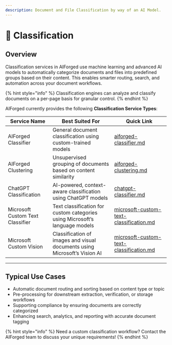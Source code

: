 ```yaml
---
description: Document and File Classification by way of an AI Model.
---
```


# 🔀 Classification

## Overview

Classification services in AIForged use machine learning and advanced AI models to automatically categorize documents and files into predefined groups based on their content. This enables smarter routing, search, and automation across your document workflows.

{% hint style="info" %}
Classification engines can analyze and classify documents on a per-page basis for granular control.
{% endhint %}

AIForged currently provides the following **Classification Service Types**:

| Service Name                      | Best Suited For                                                                 | Quick Link                                                         |
| ---------------------------------- | ------------------------------------------------------------------------------- | ------------------------------------------------------------------ |
| AIForged Classifier                | General document classification using custom-trained models                     | [aiforged-classifier.md](aiforged-classifier.md "mention")         |
| AIForged Clustering                | Unsupervised grouping of documents based on content similarity                  | [aiforged-clustering.md](aiforged-clustering.md "mention")         |
| ChatGPT Classification             | AI-powered, context-aware classification using ChatGPT models                   | [chatgpt-classifier.md](chatgpt-classifier.md "mention")           |
| Microsoft Custom Text Classifier   | Text classification for custom categories using Microsoft’s language models     | [microsoft-custom-text-classification.md](microsoft-custom-text-classification.md "mention") |
| Microsoft Custom Vision            | Classification of images and visual documents using Microsoft’s Vision AI        | [microsoft-custom-text-classification.md](microsoft-custom-text-classification.md "mention") |

***

## Typical Use Cases

* Automatic document routing and sorting based on content type or topic
* Pre-processing for downstream extraction, verification, or storage workflows
* Supporting compliance by ensuring documents are correctly categorized
* Enhancing search, analytics, and reporting with accurate document tagging

{% hint style="info" %}
Need a custom classification workflow? Contact the AIForged team to discuss your unique requirements!
{% endhint %}
